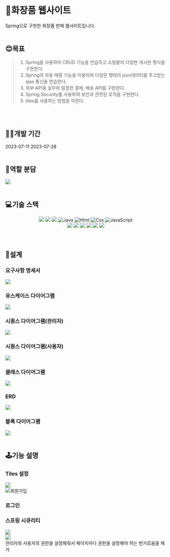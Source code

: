 <H1>💄화장품 웹사이트</H1>
Spring으로 구현한 화장품 판매 웹사이트입니다.
<br>
<br>
<H2>😊목표</H2>

> 1. Spring을 사용하여 CRUD 기능을 연습하고 쇼핑몰의 다양한 게시판 형식을 구현한다.
> 2. Spring의 자동 매핑 기능을 이용하여 다양한 형태의 json데이터를 주고받는 ajax 통신을 연습한다.  
> 3. 외부 API중 실무와 밀접한 결제, 배송 API를 구현한다. 
> 4. Spring Security를 사용하여 보안과 관련된 로직을 구현한다.
> 5. tiles를 사용하는 방법을 익힌다.
<br>
<br>
<H2>👩‍💻개발 기간</H2>
2023-07-11 2023-07-28
<br>
<br>
<H2>👩역할 분담</H2>
<img src="https://github.com/ThereIsGrace/SpringProject/assets/109272327/012a4927-5294-489b-b9dc-f865986f24d3">
<br>
<br>
<H2>💻기술 스택</H2>
<div align="center">
<img src="https://img.shields.io/badge/Spring-6DB33F?style=for-the-badge&logo=Spring&logoColor=white"> <img src="https://img.shields.io/badge/amazon-FF9900?style=for-the-badge&logo=amazon&logoColor=black"> <img src="https://img.shields.io/badge/ubuntu-E95420?style=for-the-badge&logo=ubuntu&logoColor=black"> <img alt="Java" src="https://img.shields.io/badge/java-007396?style=for-the-badge&logo=java&logoColor=white"> <img alt="Html" src ="https://img.shields.io/badge/HTML5-E34F26.svg?&style=for-the-badge&logo=HTML5&logoColor=white"/> <img alt="Css" src ="https://img.shields.io/badge/CSS3-1572B6.svg?&style=for-the-badge&logo=CSS3&logoColor=white"/> <img alt="JavaScript" src ="https://img.shields.io/badge/JavaScriipt-F7DF1E.svg?&style=for-the-badge&logo=JavaScript&logoColor=black"/> <br><img src="https://img.shields.io/badge/mariaDB-003545?style=for-the-badge&logo=mariaDB&logoColor=white"> <img src="https://img.shields.io/badge/jquery-0769AD?style=for-the-badge&logo=jquery&logoColor=white"> <img src="https://img.shields.io/badge/apache tomcat-F8DC75?style=for-the-badge&logo=apachetomcat&logoColor=black"> <img src="https://img.shields.io/badge/bootstrap-7952B3?style=for-the-badge&logo=BootStrap&logoColor=white"> <img src="https://img.shields.io/badge/git-181717?style=for-the-badge&logo=git&logoColor=white"> <img src="https://img.shields.io/badge/git kraken-179287?style=for-the-badge&logo=gitKraken&logoColor=white"> 
</div>
<br>
<br>
<H2>📑설계</H2>
<H3>요구사항 명세서</H3>
<img src="https://github.com/ThereIsGrace/SpringProject/assets/109272327/ab2ef3ca-1cf3-4708-ba1d-590d09f5e001">
<H3>유스케이스 다이어그램</H3>
<img src="https://github.com/meanlightk/image/assets/119726468/b0ed86da-7164-4cf9-98b9-8d83079d4971">
<H3>시퀀스 다이어그램(관리자)</H3>
<img src="https://github.com/meanlightk/image/assets/119726468/36e42db6-e2c8-4247-af5c-607747201a28">
<H3>시퀀스 다이어그램(사용자)</H3>
<img src="https://github.com/meanlightk/image/assets/119726468/8cf31e4f-04b0-4b5f-8f4a-70a80acfe123">
<H3>클래스 다이어그램</H3>
<img src="https://github.com/meanlightk/image/assets/119726468/6bd109d3-6367-458b-a27b-fcb9bc8a9538">
<H3>ERD</H3>
<img src="https://github.com/ThereIsGrace/SpringProject/assets/109272327/7e066804-2081-40f9-8716-fed44b5d5a8b">
<H3>블록 다이어그램</H3>
<img src="https://github.com/meanlightk/image/assets/119726468/d33919bf-3578-47be-8a0d-0378983e0aee">
<br>
<br>
<H2><b>🕹기능 설명</b></H3>

<H3>Tiles 설정</H4>
<img src="https://github.com/ThereIsGrace/SpringProject/assets/109272327/2f93c275-5461-4922-a3ff-b38a522981a0"><br>
<img src="https://github.com/ThereIsGrace/SpringProject/assets/109272327/af96d836-f8e0-4bb7-b385-1635b8de6311"
<H3>회원가입</H4>

<H3>로그인</H4>

<H3>스프링 시큐리티</H3> 
<img src="https://github.com/ThereIsGrace/SpringProject/assets/109272327/85224f61-bfd1-4179-bdb0-4a96e072dc98">
<br>
<img src="https://github.com/ThereIsGrace/SpringProject/assets/109272327/d51c0b9a-7358-441a-9f31-067335bc221e">
<br>
관리자와 사용자의 권한을 설정해줘서 페이지마다 권한을 설정해야 하는 번거로움을 제거




